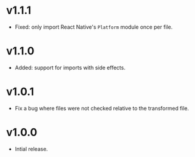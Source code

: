 # v1.1.1

- Fixed: only import React Native's `Platform` module once per file.

# v1.1.0

- Added: support for imports with side effects.

# v1.0.1

- Fix a bug where files were not checked relative to the transformed file.

# v1.0.0

- Intial release.
